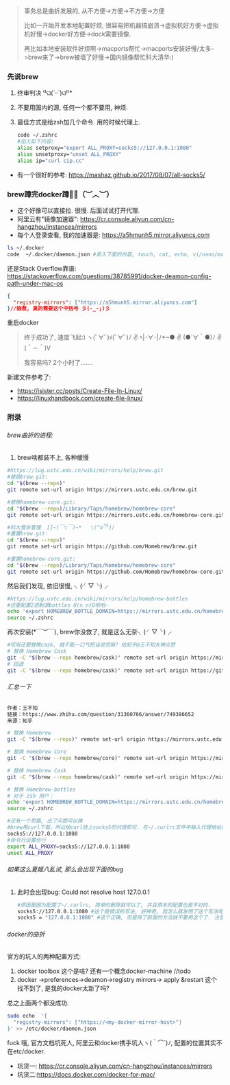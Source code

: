 > 事务总是曲折发展的, 从不方便->方便->不方便->方便
>
> 比如一开始开发本地配置好烦, 很容易把机器搞崩溃->虚拟机好方便->虚拟机好慢->docker好方便->dock需要镜像.
>
> 再比如本地安装软件好烦啊->macports帮忙->macports安装好慢/太多->brew来了->brew被墙了好慢->国内镜像帮忙科大清华:)

### 先说brew

1. 终审判决 ⁽⁽ଘ(ˊᵕˋ)ଓ⁾⁾*
1. 不要用国内的源, 任何一个都不要用, 神烦. 
2. 最佳方式是给zsh加几个命令. 用的时候代理上.

   ```sh
   code ~/.zshrc 
   #加入如下内容:
   alias setproxy="export ALL_PROXY=socks5://127.0.0.1:1080"
   alias unsetproxy="unset ALL_PROXY"
   alias ip="curl cip.cc"
   ```

- 有一个很好的参考: https://mashaz.github.io/2017/08/07/all-socks5/


### brew蹲完docker蹲🧘‍♀️（︶︿︶）

- 这个好像可以直接拉. 很慢. 后面试试打开代理.
- 阿里云有"镜像加速器": https://cr.console.aliyun.com/cn-hangzhou/instances/mirrors
- 每个人登录查看, 我的加速器是: https://a5hmunh5.mirror.aliyuncs.com

```sh
ls ~/.docker
code  ~/.docker/daemon.json #录入下面的内容, touch, cat, echo, vi/nano/mate
```

还是Stack Overflow靠谱: https://stackoverflow.com/questions/38785991/docker-deamon-config-path-under-mac-os

```json
{
  "registry-mirrors": ["https://a5hmunh5.mirror.aliyuncs.com"] 
}//娘惹, 真的需要这个中括号 彡(-_-;)彡
```

重启docker

> 终于成功了, 速度飞起:)     ヽ(ﾟ∀ﾟ)ﾒ(ﾟ∀ﾟ)ﾉ  ✌️   ﾍ|･∀･|ﾉ*~● ✌️   (●´∀｀●)ﾉ  ✌️ (＾－＾)V
>
> 我容易吗? 2个小时了.......  

新建文件参考了: 

- https://isister.cc/posts/Create-File-In-Linux/
- https://linuxhandbook.com/create-file-linux/

### 附录

###### brew曲折的进程: 

1. brew啥都装不上, 各种缓慢

```sh
#https://lug.ustc.edu.cn/wiki/mirrors/help/brew.git
#替换brew.git:
cd "$(brew --repo)"
git remote set-url origin https://mirrors.ustc.edu.cn/brew.git

#替换homebrew-core.git:
cd "$(brew --repo)/Library/Taps/homebrew/homebrew-core"
git remote set-url origin https://mirrors.ustc.edu.cn/homebrew-core.git

#科大管杀管埋  []~(￣▽￣)~*   \(^oོ^)/ 
#重置brew.git:
cd "$(brew --repo)"
git remote set-url origin https://github.com/Homebrew/brew.git

#重置homebrew-core.git:
cd "$(brew --repo)/Library/Taps/homebrew/homebrew-core"
git remote set-url origin https://github.com/Homebrew/homebrew-core.git
```

然后我们发现, 依旧很慢, ╮(╯▽╰)╭

```sh
#https://lug.ustc.edu.cn/wiki/mirrors/help/homebrew-bottles
#还要配置2进制源bottles O(∩_∩)O哈哈~
echo 'export HOMEBREW_BOTTLE_DOMAIN=https://mirrors.ustc.edu.cn/homebrew-bottles' >> ~/.zshrc
source ~/.zshrc
```

再次安装(*￣︶￣), brew你没救了, 就是这么无奈╮(╯▽╰)╭

```sh
#哎呀还要替换cask, 就不能一口气把话说完嘛? 给知乎@王不知大神点赞
# 替换 Homebrew Cask
git -C "$(brew --repo homebrew/cask)" remote set-url origin https://mirrors.ustc.edu.cn/homebrew-cask.git
# 回退
git -C "$(brew --repo homebrew/cask)" remote set-url origin https://github.com/Homebrew/homebrew-cask.git
```

###### 汇总一下

```sh
作者：王不知
链接：https://www.zhihu.com/question/31360766/answer/749386652
来源：知乎

# 替换 Homebrew
git -C "$(brew --repo)" remote set-url origin https://mirrors.ustc.edu.cn/brew.git

# 替换 Homebrew Core
git -C "$(brew --repo homebrew/core)" remote set-url origin https://mirrors.ustc.edu.cn/homebrew-core.git

# 替换 Homebrew Cask
git -C "$(brew --repo homebrew/cask)" remote set-url origin https://mirrors.ustc.edu.cn/homebrew-cask.git

# 替换 Homebrew-bottles
# 对于 zsh 用户：
echo 'export HOMEBREW_BOTTLE_DOMAIN=https://mirrors.ustc.edu.cn/homebrew-bottles' >> ~/.zshrc
source ~/.zshrc

#还有一个思路, 出了问题可以换
#brew用curl下载，所以给curl挂上socks5的代理即可. 在~/.curlrc文件中输入代理地址即可。比如;
socks5://127.0.0.1:1080
#命令行设置也行
export ALL_PROXY=socks5://127.0.0.1:1080
unset ALL_PROXY
```

######  如果这么夏姬八乱试, 那么会出现下面的bug

1. 此时会出现bug: Could not resolve host 127.0.0.1

   ```sh
   #原因是因为配置了~/.curlrc, 简单的删除就可以了, 并且原本的配置也是不对的. 
   socks5://127.0.0.1:1080 #这个是错误的写法, 好神奇, 我怎么就发明了这个写法呢?
   socks5 = "127.0.0.1:1080" #这个正确, 但是用了前面的方法就不要用这个了. 注意: 这里只能用双银行不能用单引号, 尤其要避免智能配对引号.
   ```


###### docker的曲折

官方的坑人的两种配置方式:

1. docker toolbox 这个是啥?  还有一个概念docker-machine //todo
2. docker ->preferences->deamon->registry mirrors-> apply &restart  这个找不到了, 是我的docker太新了吗? 

总之上面两个都没成功. 

```sh
sudo echo  '{
  "registry-mirrors": ["https://<my-docker-mirror-host>"]
}' >> /etc/docker/daemon.json                                          

```

fuck 哦, 官方文档坑死人, 阿里云和docker携手坑人ヽ(｀⌒´)ﾉ, 配置的位置其实不在etc/docker. 

- 坑货一: https://cr.console.aliyun.com/cn-hangzhou/instances/mirrors
- 坑货二:https://docs.docker.com/docker-for-mac/